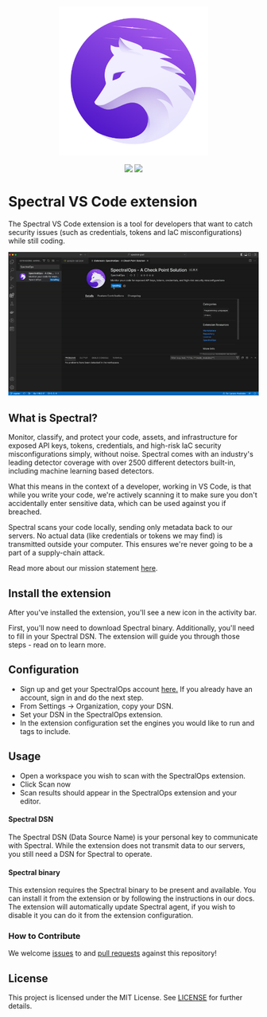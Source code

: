 <p>
    <br/>
    <br/>
    <p align="center">
    <a href="http://spectralops.io"> 
        <img alt="SpectralOps logo" src="./media/spectral.png" width="300"/>
    </a>
    </p>
    <p align="center">
        <img src="https://github.com/spectralops/vscode-extension/actions/workflows/vscode-extension-ci.yml/badge.svg"/>
        <img src="https://img.shields.io/badge/license-MIT-brightgreen"/>
    </p>
</p>

# Spectral VS Code extension

The Spectral VS Code extension is a tool for developers that want to catch security issues (such as credentials, tokens and IaC misconfigurations) while still coding.

<p align="center">
    <img src="./media/spectral-demo.gif">
</p>

## What is Spectral?

Monitor, classify, and protect your code, assets, and infrastructure for exposed API keys, tokens, credentials, and high-risk IaC security misconfigurations simply, without noise. Spectral comes with an industry's leading detector coverage with over 2500 different detectors built-in, including machine learning based detectors.

What this means in the context of a developer, working in VS Code, is that while you write your code, we're actively scanning it to make sure you don't accidentally enter sensitive data, which can be used against you if breached.

Spectral scans your code locally, sending only metadata back to our servers. No actual data (like credentials or tokens we may find) is transmitted outside your computer. This ensures we're never going to be a part of a supply-chain attack.

Read more about our mission statement [here](https://spectralops.io/).

## Install the extension

After you've installed the extension, you'll see a new icon in the activity bar.

First, you'll now need to download Spectral binary. Additionally, you'll need to fill in your Spectral DSN. The extension will guide you through those steps - read on to learn more.

## Configuration

- Sign up and get your SpectralOps account [here.](https://get.spectralops.io/signup) If you already have an account, sign in and do the next step.
- From Settings -> Organization, copy your DSN.
- Set your DSN in the SpectralOps extension.
- In the extension configuration set the engines you would like to run and tags to include.

## Usage

- Open a workspace you wish to scan with the SpectralOps extension.
- Click Scan now 
- Scan results should appear in the SpectralOps extension and your editor.

#### Spectral DSN

The Spectral DSN (Data Source Name) is your personal key to communicate with Spectral. While the extension does not transmit data to our servers, you still need a DSN for Spectral to operate.

#### Spectral binary

This extension requires the Spectral binary to be present and available. You can install it from the extension or by following the instructions in our docs. The extension will automatically update Spectral agent, if you wish to disable it you can do it from the extension configuration.

### How to Contribute

We welcome [issues](https://github.com/SpectralOps/vscode-extension/issues) to and [pull requests](https://github.com/SpectralOps/vscode-extension/pulls) against this repository!

## License

This project is licensed under the MIT License. See [LICENSE](LICENSE) for further details.


